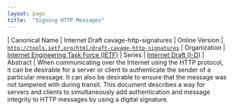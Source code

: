 ```yaml
---
layout: page
title:  "Signing HTTP Messages"
---
```


| Canonical Name | Internet Draft cavage-http-signatures
| Online Version | [`http://tools.ietf.org/html/draft-cavage-http-signatures`](http://tools.ietf.org/html/draft-cavage-http-signatures)
| Organization | [Internet Engineering Task Force (IETF)](..)
| Series | [Internet Draft (I-D)](.)
| Abstract | When communicating over the Internet using the HTTP protocol, it can be desirable for a server or client to authenticate the sender of a particular message. It can also be desirable to ensure that the message was not tampered with during transit. This document describes a way for servers and clients to simultaneously add authentication and message integrity to HTTP messages by using a digital signature.